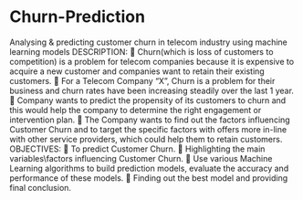 # Churn-Prediction
Analysing &amp; predicting customer churn in telecom industry using machine learning models
DESCRIPTION:
	Churn(which is loss of customers to competition) is a problem for telecom companies because it is expensive to acquire a new customer and companies want to retain their existing customers.
	For a Telecom Company “X”, Churn is a problem for their business and churn rates have been increasing steadily over the last 1 year.
	Company wants to predict the propensity of its customers to churn and this would help the company to determine the right engagement or intervention plan.
	The Company wants to find out the factors influencing Customer Churn and to target the specific factors with offers more in-line with other service providers, which could help them to retain customers.
OBJECTIVES:
	To predict Customer Churn.
	Highlighting the main variables\factors influencing Customer Churn.
	Use various Machine Learning algorithms to build prediction models, evaluate the accuracy and performance of these models.
	Finding out the best model and providing final conclusion.
